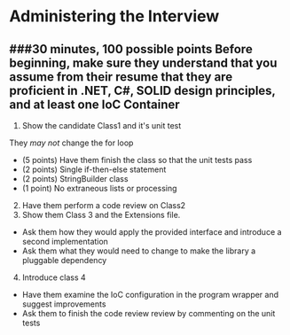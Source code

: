 Administering the Interview
===========================
###30 minutes, 100 possible points
Before beginning, make sure they understand that you assume from their resume that they are proficient in .NET, C#, SOLID design principles, and at least one IoC Container
---
1. Show the candidate Class1 and it's unit test

  They <i>may not</i> change the for loop
  * (5 points) Have them finish the class so that the unit tests pass
  * (2 points) Single if-then-else statement
  * (2 points) StringBuilder class
  * (1 point) No extraneous lists or processing
2. Have them perform a code review on Class2
3. Show them Class 3 and the Extensions file.
  * Ask them how they would apply the provided interface and introduce a second implementation
  * Ask them what they would need to change to make the library a pluggable dependency
4. Introduce class 4
  * Have them examine the IoC configuration in the program wrapper and suggest improvements
  * Ask them to finish the code review review by commenting on the unit tests
